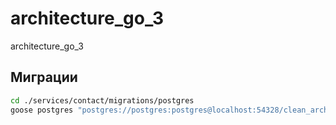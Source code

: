 # architecture_go_3

architecture_go_3

## Миграции

```bash
cd ./services/contact/migrations/postgres
goose postgres "postgres://postgres:postgres@localhost:54328/clean_architecture" up
```